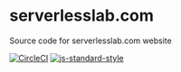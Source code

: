 # serverlesslab.com

Source code for serverlesslab.com website

[![CircleCI](https://circleci.com/gh/lucpod/serverlesslab.com.svg?style=shield)](https://circleci.com/gh/lucpod/serverlesslab.com)
[![js-standard-style](https://img.shields.io/badge/code%20style-standard-brightgreen.svg)](https://github.com/standard/standard)
